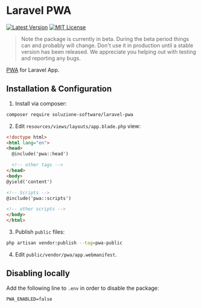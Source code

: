 # Laravel PWA

[![Latest Version](http://img.shields.io/packagist/v/soluzione-software/laravel-pwa.svg?label=Release&style=for-the-badge)](https://packagist.org/packages/soluzione-software/laravel-pwa)
[![MIT License](https://img.shields.io/github/license/soluzione-software/laravel-pwa.svg?label=License&color=blue&style=for-the-badge)](https://github.com/soluzione-software/laravel-pwa/blob/master/LICENSE.md)

> Note the package is currently in beta. During the beta period things can and probably will change. Don't use it in production until a stable version has been released. We appreciate you helping out with testing and reporting any bugs.

[PWA](https://web.dev/progressive-web-apps/) for Laravel App.

## Installation & Configuration

1. Install via composer:

```bash
composer require soluzione-software/laravel-pwa
```

2. Edit `resources/views/layouts/app.blade.php` view:

```html
<!doctype html>
<html lang="en">
<head>
  @include('pwa::head')

  <!-- other tags -->
</head>
<body>
@yield('content')

<!-- Scripts -->
@include('pwa::scripts')

<!-- other scripts -->
</body>
</html>
```

3. Publish `public` files:

```bash
php artisan vendor:publish --tag=pwa-public
```

4. Edit `public/vendor/pwa/app.webmanifest`.

## Disabling locally

Add the following line to `.env` in order to disable the package:

```dotenv
PWA_ENABLED=false
```
